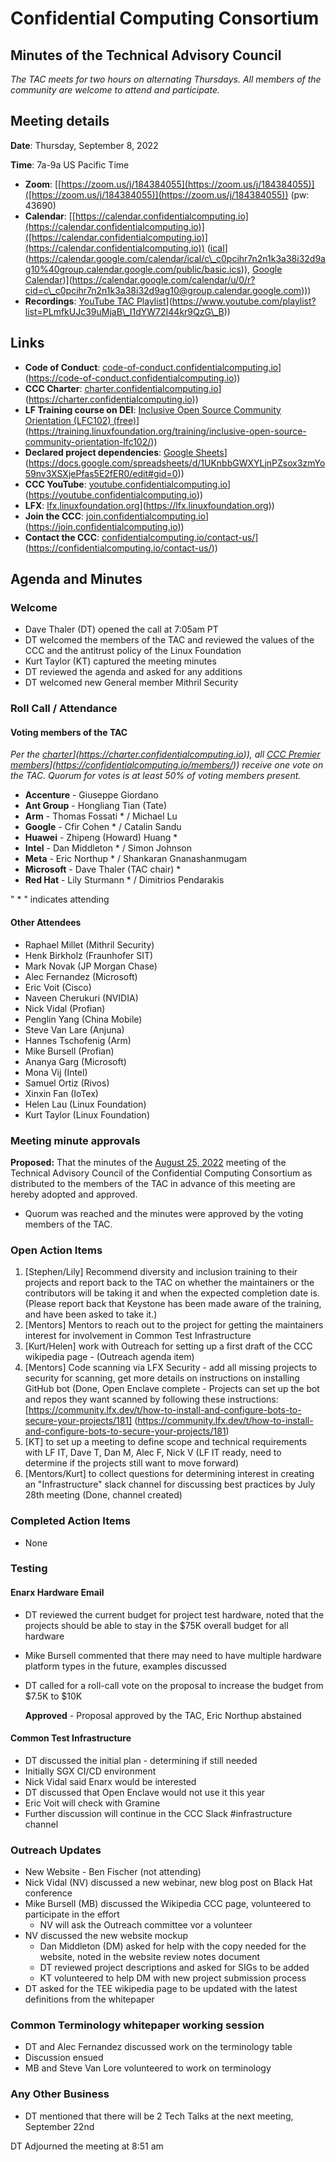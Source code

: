 # Confidential Computing Consortium 

## Minutes of the Technical Advisory Council

*The TAC meets for two hours on alternating Thursdays. All members of the community are welcome to attend and participate.*

## Meeting details

**Date**: Thursday, September 8, 2022

**Time**: 7a-9a US Pacific Time

* **Zoom**: [[https://zoom.us/j/184384055](https://zoom.us/j/184384055)]([https://zoom.us/j/184384055)](https://zoom.us/j/184384055)) (pw: 43690)
* **Calendar**: [[https://calendar.confidentialcomputing.io](https://calendar.confidentialcomputing.io)]([https://calendar.confidentialcomputing.io)](https://calendar.confidentialcomputing.io)) ([ical]([https://calendar.google.com/calendar/ical/c\_c0pcihr7n2n1k3a38i32d9ag10%40group.calendar.google.com/public/basic.ics)](https://calendar.google.com/calendar/ical/c\_c0pcihr7n2n1k3a38i32d9ag10%40group.calendar.google.com/public/basic.ics)), [Google Calendar]([https://calendar.google.com/calendar/u/0/r?cid=c\_c0pcihr7n2n1k3a38i32d9ag10@group.calendar.google.com))](https://calendar.google.com/calendar/u/0/r?cid=c\_c0pcihr7n2n1k3a38i32d9ag10@group.calendar.google.com)))
* **Recordings**: [YouTube TAC Playlist]([https://www.youtube.com/playlist?list=PLmfkUJc39uMjaB\_I1dYW72I44kr9QzG\_B)](https://www.youtube.com/playlist?list=PLmfkUJc39uMjaB\_I1dYW72I44kr9QzG\_B))

## Links

* **Code of Conduct**: [code-of-conduct.confidentialcomputing.io]([https://code-of-conduct.confidentialcomputing.io)](https://code-of-conduct.confidentialcomputing.io))
* **CCC Charter**: [charter.confidentialcomputing.io]([https://charter.confidentialcomputing.io)](https://charter.confidentialcomputing.io))
* **LF Training course on DEI**: [Inclusive Open Source Community Orientation (LFC102) (free)]([https://training.linuxfoundation.org/training/inclusive-open-source-community-orientation-lfc102/)](https://training.linuxfoundation.org/training/inclusive-open-source-community-orientation-lfc102/))
* **Declared project dependencies**: [Google Sheets]([https://docs.google.com/spreadsheets/d/1UKnbbGWXYLjnPZsox3zmYo59nv3XSXjePfas5E2fER0/edit#gid=0)](https://docs.google.com/spreadsheets/d/1UKnbbGWXYLjnPZsox3zmYo59nv3XSXjePfas5E2fER0/edit#gid=0))
* **CCC YouTube**: [youtube.confidentialcomputing.io]([https://youtube.confidentialcomputing.io)](https://youtube.confidentialcomputing.io))
* **LFX**: [lfx.linuxfoundation.org]([https://lfx.linuxfoundation.org)](https://lfx.linuxfoundation.org))
* **Join the CCC**: [join.confidentialcomputing.io]([https://join.confidentialcomputing.io)](https://join.confidentialcomputing.io))
* **Contact the CCC**: [confidentialcomputing.io/contact-us/]([https://confidentialcomputing.io/contact-us/)](https://confidentialcomputing.io/contact-us/))

## Agenda and Minutes

### Welcome

* Dave Thaler (DT) opened the call at 7:05am PT
* DT welcomed the members of the TAC and reviewed the values of the CCC and the antitrust policy of the Linux Foundation 
* Kurt Taylor (KT) captured the meeting minutes
* DT reviewed the agenda and asked for any additions
* DT welcomed new General member Mithril Security

### Roll Call / Attendance

#### Voting members of the TAC

*Per the [charter]([https://charter.confidentialcomputing.io)](https://charter.confidentialcomputing.io)), all [CCC Premier members]([https://confidentialcomputing.io/members/)](https://confidentialcomputing.io/members/)) receive one vote on the TAC. Quorum for votes is at least 50% of voting members present.*

* **Accenture** - Giuseppe Giordano
* **Ant Group** - Hongliang Tian (Tate) 
* **Arm** - Thomas Fossati * / Michael Lu
* **Google** - Cfir Cohen * / Catalin Sandu
* **Huawei** - Zhipeng (Howard) Huang *
* **Intel** - Dan Middleton * / Simon Johnson
* **Meta** - Eric Northup * / Shankaran Gnanashanmugam
* **Microsoft** - Dave Thaler (TAC chair) *
* **Red Hat** - Lily Sturmann * / Dimitrios Pendarakis

" * " indicates attending

#### Other Attendees
* Raphael Millet (Mithril Security)
* Henk Birkholz (Fraunhofer SIT)
* Mark Novak (JP Morgan Chase)
* Alec Fernandez (Microsoft)
* Eric Voit (Cisco)
* Naveen Cherukuri (NVIDIA)
* Nick Vidal (Profian)
* Penglin Yang (China Mobile)
* Steve Van Lare (Anjuna)
* Hannes Tschofenig (Arm)
* Mike Bursell (Profian)
* Ananya Garg (Microsoft)
* Mona Vij (Intel)
* Samuel Ortiz (Rivos)
* Xinxin Fan (IoTex)
* Helen Lau (Linux Foundation)
* Kurt Taylor (Linux Foundation)

### Meeting minute approvals
**Proposed:** That the minutes of the [August 25, 2022](../2022-08-25/TAC\_Minutes-2022-08-25.md) meeting of the Technical Advisory Council of the Confidential Computing Consortium as distributed to the members of the TAC in advance of this meeting are hereby adopted and approved.
* Quorum was reached and the minutes were approved by the voting members of the TAC.

### Open Action Items
1. [Stephen/Lily] Recommend diversity and inclusion training to their projects and report back to the TAC on whether the maintainers or the contributors will be taking it and when the expected completion date is. (Please report back that Keystone has been made aware of the training, and have been asked to take it.)
2. [Mentors] Mentors to reach out to the project for getting the maintainers interest for involvement in Common Test Infrastructure
1. [Kurt/Helen] work with Outreach for setting up a first draft of the CCC wikipedia page - (Outreach agenda item)
1. [Mentors] Code scanning via LFX Security - add all missing projects to security for scanning, get more details on instructions on installing GitHub bot (Done, Open Enclave complete - Projects can set up the bot and repos they want scanned by following these instructions: [https://community.lfx.dev/t/how-to-install-and-configure-bots-to-secure-your-projects/181] (https://community.lfx.dev/t/how-to-install-and-configure-bots-to-secure-your-projects/181)
1. [KT] to set up a meeting to define scope and technical requirements with LF IT, Dave T, Dan M, Alec F, Nick V (LF IT ready, need to determine if the projects still want to move forward)
1. [Mentors/Kurt] to collect questions for determining interest in creating an "Infrastructure" slack channel for discussing best practices by July 28th meeting (Done, channel created)

### Completed Action Items
* None

### Testing

#### Enarx Hardware Email
* DT reviewed the current budget for project test hardware, noted that the projects should be able to stay in the $75K overall budget for all hardware
* Mike Bursell commented that there may need to have multiple hardware platform types in the future, examples discussed
* DT called for a roll-call vote on the proposal to increase the budget from $7.5K to $10K
   
   **Approved** - Proposal approved by the TAC, Eric Northup abstained

#### Common Test Infrastructure
* DT discussed the initial plan - determining if still needed
* Initially SGX CI/CD environment
* Nick Vidal said Enarx would be interested
* DT discussed that Open Enclave would not use it this year
* Eric Voit will check with Gramine
* Further discussion will continue in the CCC Slack #infrastructure channel

### Outreach Updates
* New Website - Ben Fischer (not attending)
* Nick Vidal (NV) discussed a new webinar, new blog post on Black Hat conference
* Mike Bursell (MB) discussed the Wikipedia CCC page, volunteered to participate in the effort
   * NV will ask the Outreach committee vor a volunteer
* NV discussed the new website mockup
   * Dan Middleton (DM) asked for help with the copy needed for the website, noted in the website review notes document
   * DT reviewed project descriptions and asked for SIGs to be added
   * KT volunteered to help DM with new project submission process
* DT asked for the TEE wikipedia page to be updated with the latest definitions from the whitepaper

### Common Terminology whitepaper working session
* DT and Alec Fernandez discussed work on the terminology table
* Discussion ensued
* MB and Steve Van Lore volunteered to work on terminology

### Any Other Business
* DT mentioned that there will be 2 Tech Talks at the next meeting, September 22nd

DT Adjourned the meeting at 8:51 am
